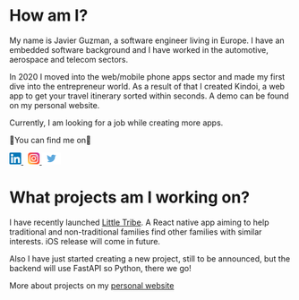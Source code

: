 # How am I?

My name is Javier Guzman, a software engineer living in Europe. I have an embedded software background and I have worked in the automotive, aerospace and telecom sectors.

In 2020 I moved into the web/mobile phone apps sector and made my first dive into the entrepreneur world. As a result of that I created Kindoi, a web app to get your travel itinerary sorted within seconds. A demo can be found on my personal website.

Currently, I am looking for a job while creating more apps.

🖖You can find me on🖖

<a href="https://www.linkedin.com/in/javierguzmanjimenez">
    <img  src="https://raw.githubusercontent.com/javierguzman/javierguzman/main/assets/linkedin.png" alt="Javier Guzman LinkedIn" width="21px"/>
</a> &nbsp; <a href="https://www.instagram.com/javierguzmandev/">
    <img src="https://raw.githubusercontent.com/javierguzman/javierguzman/main/assets/instagram.png" alt="Javier Guzman Instagram" width="21px"/>
</a>
<a href="https://twitter.com/javierguzmandev" align="left">
    <img src="https://raw.githubusercontent.com/javierguzman/javierguzman/main/assets/twitter.png" alt="Javier Guzman Twitter" width="34px"/>
</a>

# What projects am I working on?

I have recently launched [Little Tribe](https://www.littletribe.app). A React native app aiming to help traditional and non-traditional families find other families with similar interests. iOS release will come in future.

Also I have just started creating a new project, still to be announced, but the backend will use FastAPI so Python, there we go!

More about projects on my [personal website](https://www.guzman.dev)

<!--
**javierguzman/javierguzman** is a ✨ _special_ ✨ repository because its `README.md` (this file) appears on your GitHub profile.

Here are some ideas to get you started:

- 🔭 I’m currently working on ...
- 🌱 I’m currently learning ...
- 👯 I’m looking to collaborate on ...
- 🤔 I’m looking for help with ...
- 💬 Ask me about ...
- 📫 How to reach me: ...
- 😄 Pronouns: ...
- ⚡ Fun fact: ...
-->
